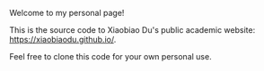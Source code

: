 Welcome to my personal page! 

This is the source code to Xiaobiao Du's public academic website: https://xiaobiaodu.github.io/.

Feel free to clone this code for your own personal use.